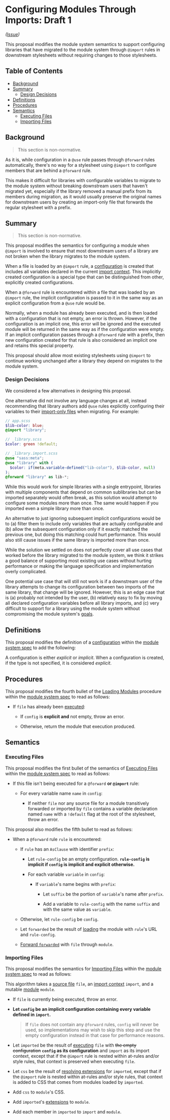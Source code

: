# Configuring Modules Through Imports: Draft 1

*([Issue](https://github.com/sass/sass/issues/2772))*

This proposal modifies the module system semantics to support configuring
libraries that have migrated to the module system through `@import` rules in
downstream stylesheets without requiring changes to those stylesheets.

## Table of Contents

* [Background](#background)
* [Summary](#summary)
  * [Design Decisions](#design-decisions)
* [Definitions](#definitions)
* [Procedures](#procedures)
* [Semantics](#semantics)
  * [Executing Files](#executing-files)
  * [Importing Files](#importing-files)

## Background

> This section is non-normative.

As it is, while configuration in a `@use` rule passes through `@forward` rules
automatically, there's no way for a stylesheet using `@import` to configure
members that are behind a `@forward` rule.

This makes it difficult for libraries with configurable variables to migrate to
the module system without breaking downstream users that haven't migrated yet,
especially if the library removed a manual prefix from its members during
migration, as it would usually preserve the original names for downstream users
by creating an import-only file that forwards the regular stylesheet with a
prefix.

## Summary

> This section is non-normative.

This proposal modifies the semantics for configuring a module when `@import` is
involved to ensure that most downstream users of a library are not broken when
the library migrates to the module system.

When a file is loaded by an `@import` rule, a [configuration][] is created that
includes all variables declared in the current [import context][]. This
implicitly created configuration is a special type that can be distinguished
from other, explicitly created configurations.

When a `@forward` rule is encountered within a file that was loaded by an
`@import` rule, the implicit configuration is passed to it in the same way as an
explicit configuration from a `@use` rule would be.

Normally, when a module has already been executed, and is then loaded with a
configuration that is not empty, an error is thrown. However, if the
configuration is an implicit one, this error will be ignored and the executed
module will be returned in the same way as if the configuration were empty. If
an implicit configuration passes through a `@forward` rule with a prefix, then
new configuration created for that rule is also considered an implicit one and
retains this special property.

This proposal should allow most existing stylesheets using `@import` to continue
working unchanged after a library they depend on migrates to the module system.

[configuration]: ../accepted/module-system.md#configuration
[import context]: ../accepted/module-system.md#import-context

### Design Decisions

We considered a few alternatives in designing this proposal.

One alternative did not involve any language changes at all, instead
recommending that library authors add `@use` rules explicitly configuring their
variables to their [import-only files][] when migrating. For example:

```scss
// app.scss
$lib-color: blue;
@import "library";

// _library.scss
$color: green !default;

// _library.import.scss
@use "sass:meta";
@use "library" with (
  $color: if(meta.variable-defined("lib-color"), $lib-color, null)
);
@forward "library" as lib-*;
```

While this would work for simple libraries with a single entrypoint, libraries
with multiple components that depend on common sublibraries but can be imported
separately would often break, as this solution would attempt to configure some
modules more than once. The same would happen if you imported even a simple
library more than once.

An alternative to just ignoring subsequent implicit configurations would be to
(a) filter them to include only variables that are actually configurable and
(b) allow the subsequent configuration only if it exactly matched the previous
one, but doing this matching could hurt performance. This would also still cause
issues if the same library is imported more than once.

While the solution we settled on does not perfectly cover all use cases that
worked before the library migrated to the module system, we think it strikes a
good balance of supporting most existing use cases without hurting performance
or making the language specification and implementation overly complicated.

One potential use case that will still not work is if a downstream user of the
library attempts to change its configuration between two imports of the same
library, that change will be ignored. However, this is an edge case that is (a)
probably not intended by the user, (b) relatively easy to fix by moving all
declared configuration variables before all library imports, and (c) very
difficult to support for a library using the module system without compromising
the module system's [goals][].

[import-only files]: ../accepted/module-system.md#import-compatibility
[goals]: ../accepted/module-system.md#goals

## Definitions

This proposal modifies the definition of a [configuration][] within the
[module system spec][] to add the following:

A configuration is either *explicit* or *implicit*. When a configuration is
created, if the type is not specified, it is considered *explicit*.

[module system spec]: ../accepted/module-system.md

## Procedures

This proposal modifies the fourth bullet of the [Loading Modules][] procedure
within the [module system spec][] to read as follows:


* If `file` has already been [executed][]:

  * If `config` is **explicit and** not empty, throw an error.

  * Otherwise, return the module that execution produced.

[Loading Modules]: ../accepted/module-system.md#loading-modules
[executed]: ../accepted/module-system.md#executing-files

## Semantics

### Executing Files

This proposal modifies the first bullet of the semantics of [Executing Files][]
within the [module system spec][] to read as follows:

* If this file isn't being executed for a `@forward` **or `@import`** rule:

  * For every variable name `name` in `config`:

    * If neither `file` nor any source file for a module transitively forwarded
      or imported by `file` contains a variable declaration named `name` with a
      `!default` flag at the root of the stylesheet, throw an error.

This proposal also modifies the fifth bullet to read as follows:

* When a `@forward` rule `rule` is encountered:

  * If `rule` has an `AsClause` with identifier `prefix`:

    * Let `rule-config` be an empty configuration. **`rule-config` is implicit
      if `config` is implicit and explicit otherwise.**

    * For each variable `variable` in `config`:

      * If `variable`'s name begins with `prefix`:

        * Let `suffix` be the portion of `variable`'s name after `prefix`.

        * Add a variable to `rule-config` with the name `suffix` and with the
          same value as `variable`.

  * Otherwise, let `rule-config` be `config`.

  * Let `forwarded` be the result of [loading][] the module with `rule`'s URL
    and `rule-config`.

  * [Forward `forwarded`][] with `file` through `module`.

[Executing Files]: ../accepted/module-system.md#executing-files
[loading]: ../accepted/module-system.md#loading-modules
[Forward `forwarded`]: ../accepted/module-system.md#forwarding-modules

### Importing Files

This proposal modifies the semantics for [Importing Files][] within the
[module system spec][] to read as follows:

This algorithm takes a [source file][] `file`, an [import context][] `import`,
and a mutable [module][] `module`.

* If `file` is currently being executed, throw an error.

* **Let `config` be an implicit configuration containing every variable defined
  in `import`.**

  > If `file` does not contain any `@forward` rules, `config` will never be
  > used, so implementations may wish to skip this step and use the empty
  > configuration instead in that case for performance reasons.

* Let `imported` be the result of [executing][] `file` with ~~the empty
  configuration~~ **`config` as its configuration** and `import` as
  its import context, except that if the `@import` rule is nested within
  at-rules and/or style rules, that context is preserved when executing `file`.

* Let `css` be the result of [resolving extensions][] for
  `imported`, except that if the `@import` rule is nested within at-rules and/or
  style rules, that context is added to CSS that comes from modules loaded by
  `imported`.

* Add `css` to `module`'s CSS.

* Add `imported`'s [extensions][] to `module`.

* Add each member in `imported` to `import` and `module`.

[Importing Files]: ../accepted/module-system.md#importing-files
[source file]: ../accepted/module-system.md#source-file
[module]: ../accepted/module-system.md#module
[executing]: ../accepted/module-system.md#executing-files
[resolving extensions]: ../accepted/module-system.md#resolving-extensions
[extensions]: ../accepted/module-system.md#extension
